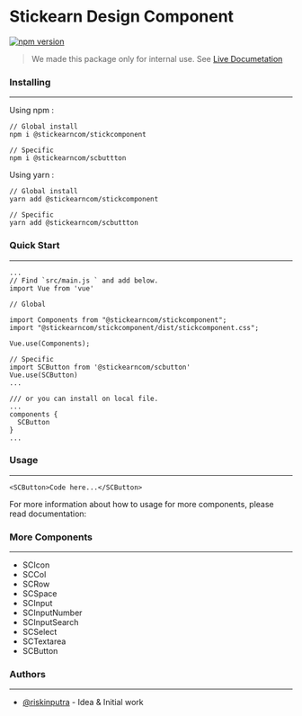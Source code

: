 # Stickearn Design Component
[![npm version](https://badge.fury.io/js/@stickearncom%2Fstickcomponent.svg)](https://badge.fury.io/js/@stickearncom%2Fstickcomponent)

> We made this package only for internal use. See [Live Documetation](https://stick-component-v2.netlify.app/)

### Installing
___
Using npm :
```
// Global install
npm i @stickearncom/stickcomponent

// Specific
npm i @stickearncom/scbuttton
```

Using yarn :
```
// Global install
yarn add @stickearncom/stickcomponent

// Specific
yarn add @stickearncom/scbuttton
```

### Quick Start
___
```
...
// Find `src/main.js ` and add below.
import Vue from 'vue'

// Global

import Components from "@stickearncom/stickcomponent";
import "@stickearncom/stickcomponent/dist/stickcomponent.css";

Vue.use(Components);

// Specific
import SCButton from '@stickearncom/scbutton'
Vue.use(SCButton)
...

/// or you can install on local file.
...
components {
  SCButton
}
...
```

### Usage
___
```
<SCButton>Code here...</SCButton>
```

For more information about how to usage for more components, please read documentation:

### More Components
___
  - SCIcon
  - SCCol
  - SCRow
  - SCSpace
  - SCInput
  - SCInputNumber
  - SCInputSearch
  - SCSelect
  - SCTextarea
  - SCButton

### Authors
___
- [@riskinputra](https://github.com/riskinputra) - Idea & Initial work
